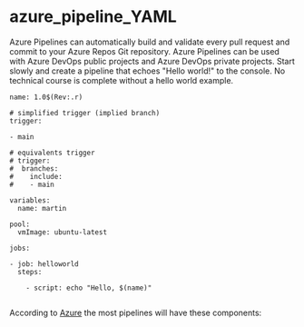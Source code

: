 # azure_pipeline_YAML

Azure Pipelines can automatically build and validate every pull request and commit to your Azure Repos Git repository. Azure Pipelines can be used with Azure DevOps public projects and Azure DevOps private projects. Start slowly and create a pipeline that echoes "Hello world!" to the console. No technical course is complete without a hello world example.

```
name: 1.0$(Rev:.r)

# simplified trigger (implied branch)
trigger:

- main

# equivalents trigger
# trigger:
#  branches:
#    include:
#    - main

variables:
  name: martin

pool:
  vmImage: ubuntu-latest

jobs:

- job: helloworld
  steps:

    - script: echo "Hello, $(name)"
    
  ```
According to [Azure](https://docs.microsoft.com/en-us/learn/modules/integrate-azure-pipelines/2-describe-anatomy-of-pipeline) the most pipelines will have these components:


  
